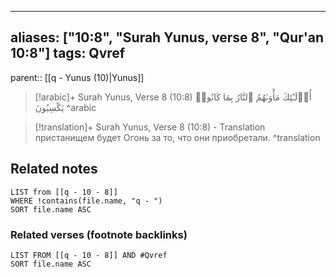 
---
aliases: ["10:8", "Surah Yunus, verse 8", "Qur'an 10:8"]
tags: Qvref
---

parent:: [[q - Yunus (10)|Yunus]]

> [!arabic]+ Surah Yunus, Verse 8 (10:8)
> <span class="quran-arabic">أُو۟لَـٰٓئِكَ مَأْوَىٰهُمُ ٱلنَّارُ بِمَا كَانُوا۟ يَكْسِبُونَ</span>
^arabic

> [!translation]+ Surah Yunus, Verse 8 (10:8) - Translation
> пристанищем будет Огонь за то, что они приобретали.
^translation



## Related notes
```dataview
LIST from [[q - 10 - 8]]
WHERE !contains(file.name, "q - ")
SORT file.name ASC
```

### Related verses (footnote backlinks)
```dataview
LIST FROM [[q - 10 - 8]] AND #Qvref
SORT file.name ASC
```

